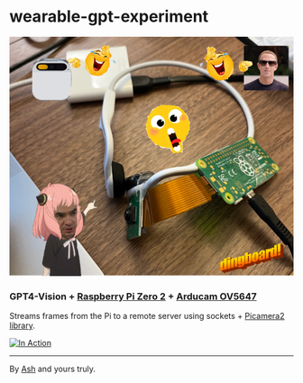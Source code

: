 # wearable-gpt-experiment

![Wearable](assets/wear_ding.png)

### GPT4-Vision + [Raspberry Pi Zero 2](https://www.raspberrypi.com/products/raspberry-pi-zero-2-w/) + [Arducam OV5647](https://www.arducam.com/product/5mp-fisheye-camera-m8-mount-lens-raspberry-pi/)

Streams frames from the Pi to a remote server using sockets + [Picamera2 library](https://datasheets.raspberrypi.com/camera/picamera2-manual.pdf).

[![In Action](https://img.youtube.com/vi/LBLcYCiD6mQ/0.jpg)](https://youtu.be/LBLcYCiD6mQ)

-----

By [Ash](https://github.com/ashwinlokkur) and yours truly.